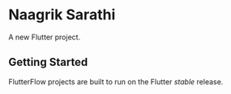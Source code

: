 # Naagrik Sarathi

A new Flutter project.

## Getting Started

FlutterFlow projects are built to run on the Flutter _stable_ release.
